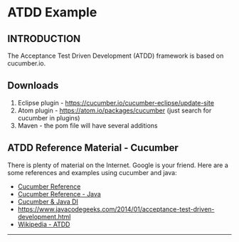 # ATDD Example

## INTRODUCTION

The Acceptance Test Driven Development (ATDD) framework is based on cucumber.io.

## Downloads

1. Eclipse plugin - https://cucumber.io/cucumber-eclipse/update-site
1. Atom plugin - https://atom.io/packages/cucumber (just search for cucumber in plugins)
1. Maven - the pom file will have several additions

## ATDD Reference Material - Cucumber

There is plenty of material on the Internet. Google is your friend. Here are a some
references and examples using cucumber and java:

* [Cucumber Reference](https://cucumber.io/docs/reference)
* [Cucumber Reference - Java](https://cucumber.io/docs/reference/jvm#java)
* [Cucumber & Java DI](https://cucumber.io/docs/reference/java-di)
* https://www.javacodegeeks.com/2014/01/acceptance-test-driven-development.html
* [Wikipedia - ATDD][wiki.atdd]

---
 [wiki.atdd]:https://en.wikipedia.org/wiki/Acceptance_test%E2%80%93driven_development
